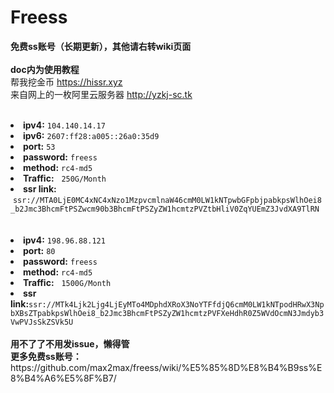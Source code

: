 # Freess
**免费ss账号（长期更新），其他请右转wiki页面<br /><br />
doc内为使用教程**<br />
帮我挖金币 https://hissr.xyz<br />
来自网上的一枚阿里云服务器 http://yzkj-sc.tk<br />
<br />
<li><b>ipv4:</b>  <code>104.140.14.17</code></li>
<li><b>ipv6:</b>  <code>2607:ff28:a005::26a0:35d9</code></li>
<li><b>port:</b>  <code>53</code></li>
<li><b>password:</b>  <code>freess</code></li>
<li><b>method:</b>  <code>rc4-md5</code></li>
<li><b>Traffic:</b>   <code>250G/Month</code></li>
<li><b>ssr link:</b>  <code>ssr://MTA0LjE0MC4xNC4xNzo1MzpvcmlnaW46cmM0LW1kNTpwbGFpbjpabkpsWlhOei8_b2Jmc3BhcmFtPSZwcm90b3BhcmFtPSZyZW1hcmtzPVZtbHliV0ZqYUEmZ3JvdXA9TlRN</code>
<br /><br /><br />
<li><b>ipv4:</b>  <code>198.96.88.121</code></li>
<li><b>port:</b>  <code>80</code></li>
<li><b>password:</b>  <code>freess</code></li>
<li><b>method:</b>  <code>rc4-md5</code></li>
<li><b>Traffic:</b>   <code>1500G/Month</code></li>
<li><b>ssr link:</b><code>ssr://MTk4Ljk2Ljg4LjEyMTo4MDphdXRoX3NoYTFfdjQ6cmM0LW1kNTpodHRwX3NpbXBsZTpabkpsWlhOei8_b2Jmc3BhcmFtPSZyZW1hcmtzPVFXeHdhR0Z5WVdOcmN3Jmdyb3VwPVJsSkZSVk5U</code></li>
<br />
<b>用不了了不用发issue，懒得管</b><br />
<b>更多免费ss账号：</b>https://github.com/max2max/freess/wiki/%E5%85%8D%E8%B4%B9ss%E8%B4%A6%E5%8F%B7/<br />
